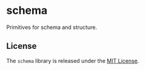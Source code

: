 # schema

Primitives for schema and structure.

## License

The `schema` library is released under the [MIT License](https://github.com/obsidian-btc/schema/blob/master/MIT-License.txt).
